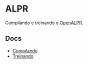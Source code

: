 # ALPR

Compilando e treinando o [OpenALPR](https://github.com/openalpr/openalpr).

## Docs

* [Compilando](./compile)
* [Treinando](./training)
